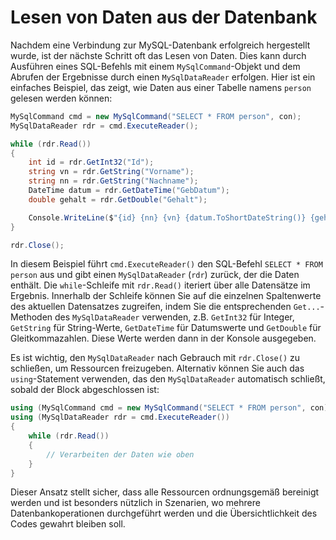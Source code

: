 # Lesen von Daten aus der Datenbank

Nachdem eine Verbindung zur MySQL-Datenbank erfolgreich hergestellt wurde, ist der nächste Schritt oft das Lesen von Daten. Dies kann durch Ausführen eines SQL-Befehls mit einem `MySqlCommand`-Objekt und dem Abrufen der Ergebnisse durch einen `MySqlDataReader` erfolgen. Hier ist ein einfaches Beispiel, das zeigt, wie Daten aus einer Tabelle namens `person` gelesen werden können:

```csharp
MySqlCommand cmd = new MySqlCommand("SELECT * FROM person", con);
MySqlDataReader rdr = cmd.ExecuteReader();

while (rdr.Read())
{
    int id = rdr.GetInt32("Id");
    string vn = rdr.GetString("Vorname");
    string nn = rdr.GetString("Nachname");
    DateTime datum = rdr.GetDateTime("GebDatum");
    double gehalt = rdr.GetDouble("Gehalt");

    Console.WriteLine($"{id} {nn} {vn} {datum.ToShortDateString()} {gehalt}");
}

rdr.Close();
```

In diesem Beispiel führt `cmd.ExecuteReader()` den SQL-Befehl `SELECT * FROM person` aus und gibt einen `MySqlDataReader` (`rdr`) zurück, der die Daten enthält. Die `while`-Schleife mit `rdr.Read()` iteriert über alle Datensätze im Ergebnis. Innerhalb der Schleife können Sie auf die einzelnen Spaltenwerte des aktuellen Datensatzes zugreifen, indem Sie die entsprechenden `Get...`-Methoden des `MySqlDataReader` verwenden, z.B. `GetInt32` für Integer, `GetString` für String-Werte, `GetDateTime` für Datumswerte und `GetDouble` für Gleitkommazahlen. Diese Werte werden dann in der Konsole ausgegeben.

Es ist wichtig, den `MySqlDataReader` nach Gebrauch mit `rdr.Close()` zu schließen, um Ressourcen freizugeben. Alternativ können Sie auch das `using`-Statement verwenden, das den `MySqlDataReader` automatisch schließt, sobald der Block abgeschlossen ist:

```csharp
using (MySqlCommand cmd = new MySqlCommand("SELECT * FROM person", con))
using (MySqlDataReader rdr = cmd.ExecuteReader())
{
    while (rdr.Read())
    {
        // Verarbeiten der Daten wie oben
    }
}
```

Dieser Ansatz stellt sicher, dass alle Ressourcen ordnungsgemäß bereinigt werden und ist besonders nützlich in Szenarien, wo mehrere Datenbankoperationen durchgeführt werden und die Übersichtlichkeit des Codes gewahrt bleiben soll.